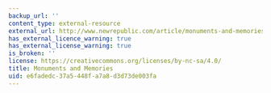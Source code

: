 ```yaml
---
backup_url: ''
content_type: external-resource
external_url: http://www.newrepublic.com/article/monuments-and-memories
has_external_licence_warning: true
has_external_license_warning: true
is_broken: ''
license: https://creativecommons.org/licenses/by-nc-sa/4.0/
title: Monuments and Memories
uid: e6fadedc-37a5-448f-a7a8-d3d73de003fa
---
```


